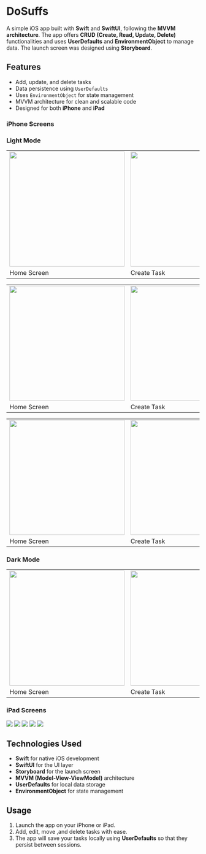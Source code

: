 
# DoSuffs

A simple iOS app built with **Swift** and **SwiftUI**, following the **MVVM architecture**. The app offers **CRUD (Create, Read, Update, Delete)** functionalities and uses **UserDefaults** and **EnvironmentObject** to manage data. The launch screen was designed using **Storyboard**.

## Features
- Add, update, and delete tasks
- Data persistence using `UserDefaults`
- Uses `EnvironmentObject` for state management
- MVVM architecture for clean and scalable code
- Designed for both **iPhone** and **iPad**

### iPhone Screens
### Light Mode

<table>
  <tr>
    <td><img src="screenshots/15.png" alt="" width="300"/></td>
    <td><img src="screenshots/14.png" alt="" width="300"/></td>
    <td><img src="screenshots/13.png" alt="" width="300"/></td>
  </tr>
  <tr>
    <td>Home Screen</td>
    <td>Create Task</td>
    <td>Edit Task</td>
  </tr>
</table>

<table>
  <tr>
    <td><img src="screenshots/12.png" alt="" width="300"/></td>
    <td><img src="screenshots/11.png" alt="" width="300"/></td>
    <td><img src="screenshots/10.png" alt="" width="300"/></td>
    <td><img src="screenshots/9.png" alt="" width="300"/></td>
  </tr>
  <tr>
    <td>Home Screen</td>
    <td>Create Task</td>
    <td>Edit Task</td>
  </tr>
</table>

<table>
  <tr>
    <td><img src="screenshots/8.png" alt="" width="300"/></td>
    <td><img src="screenshots/7.png" alt="" width="300"/></td>
    <td><img src="screenshots/6.png" alt="" width="300"/></td>
  </tr>
  <tr>
    <td>Home Screen</td>
    <td>Create Task</td>
    <td>Edit Task</td>
  </tr>
</table>

### Dark Mode

<table>
  <tr>
    <td><img src="screenshots/9.png" alt="" width="300"/></td>
    <td><img src="screenshots/8.png" alt="" width="300"/></td>
    <td><img src="screenshots/7.png" alt="" width="300"/></td>
    <td><img src="screenshots/6.png" alt="" width="300"/></td>
  </tr>
  <tr>
    <td>Home Screen</td>
    <td>Create Task</td>
    <td>Edit Task</td>
  </tr>
</table>

### iPad Screens
![](screenshots/5.png) ![](screenshots/4.png) ![](screenshots/3.png) ![](screenshots/2.png)
![](screenshots/1.png)


## Technologies Used
- **Swift** for native iOS development
- **SwiftUI** for the UI layer
- **Storyboard** for the launch screen
- **MVVM (Model-View-ViewModel)** architecture
- **UserDefaults** for local data storage
- **EnvironmentObject** for state management

## Usage
1. Launch the app on your iPhone or iPad.
2. Add, edit, move ,and delete tasks with ease.
3. The app will save your tasks locally using **UserDefaults** so that they persist between sessions.
